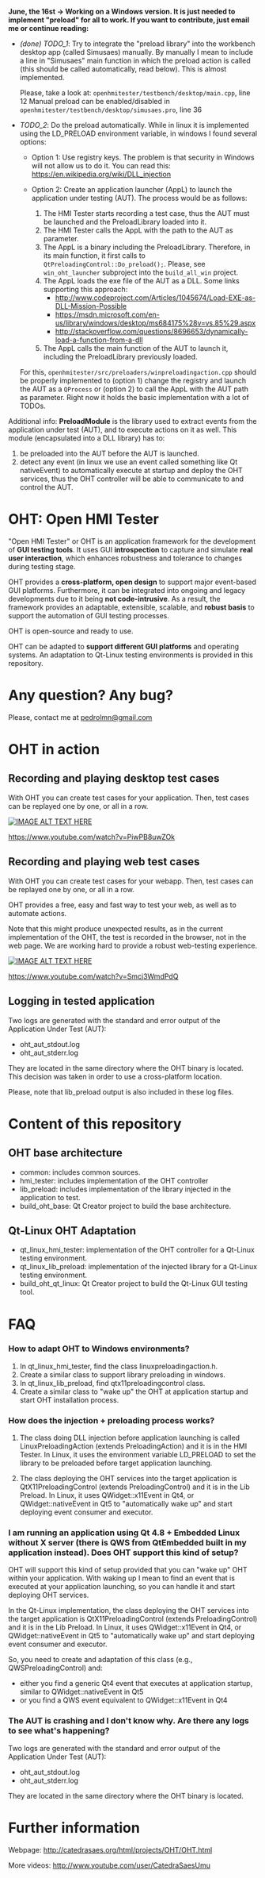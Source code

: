 
**June, the 16st -> Working on a Windows version. It is just needed to implement "preload" for all to work. If you want to contribute, just email me or continue reading:**

- *(done) TODO_1*: Try to integrate the "preload library" into the workbench desktop
app (called Simusaes) manually. By manually I mean to include a line
in "Simusaes" main function in which the preload action is called
(this should be called automatically, read below). This is almost
implemented.

  Please, take a look at: `openhmitester/testbench/desktop/main.cpp`, line 12
  Manual preload can be enabled/disabled in `openhmitester/testbench/desktop/simusaes.pro`, line 36
 

- *TODO_2*: Do the preload automatically. While in linux it is implemented using the LD_PRELOAD
environment variable, in windows I found several options:

  - Option 1: Use registry keys. The problem is that security in Windows will not allow us to do it. You can read this: https://en.wikipedia.org/wiki/DLL_injection

  - Option 2: Create an application launcher (AppL) to launch the application under testing (AUT). The process would be as follows:
     1. The HMI Tester starts recording a test case, thus the AUT must be launched and the PreloadLibrary loaded into it.
     2. The HMI Tester calls the AppL with the path to the AUT as parameter.
     3. The AppL is a binary including the PreloadLibrary. Therefore, in its main function, it first calls to `QtPreloadingControl::Do_preload();`. Please, see `win_oht_launcher` subproject into the `build_all_win` project.
     4. The AppL loads the exe file of the AUT as a DLL. Some links supporting this approach:
        - http://www.codeproject.com/Articles/1045674/Load-EXE-as-DLL-Mission-Possible
        - https://msdn.microsoft.com/en-us/library/windows/desktop/ms684175%28v=vs.85%29.aspx
        - http://stackoverflow.com/questions/8696653/dynamically-load-a-function-from-a-dll
     5. The AppL calls the main function of the AUT to launch it, including the PreloadLibrary previously loaded.

  For this, `openhmitester/src/preloaders/winpreloadingaction.cpp` should be properly implemented to (option 1) change the registry and launch the AUT as a `QProcess` or (option 2) to call the AppL with the AUT path as parameter. Right now it holds the basic implementation with a lot of TODOs.

Additional info: **PreloadModule** is the library used to extract events from the application under test (AUT), and to execute actions on it as well. This module (encapsulated into a DLL library) has to:

  1. be preloaded into the AUT before the AUT is launched.
  2. detect any event (in linux we use an event called something like Qt nativeEvent) to automatically execute at startup and deploy the OHT services, thus the OHT controller will be able to communicate to and control the AUT.


OHT: Open HMI Tester
====================

"Open HMI Tester" or OHT is an application framework for the development of **GUI testing tools**. It uses
GUI **introspection** to capture and simulate **real user interaction**, which enhances
robustness and tolerance to changes during testing stage. 

OHT provides a **cross-platform, open design** to support major event-based GUI platforms. Furthermore,
it can be integrated into ongoing and legacy developments due to it being **not code-intrusive**. 
As a result, the framework provides an adaptable, extensible, scalable,
and **robust basis** to support the automation of GUI testing processes. 

OHT is open-source and ready to use.

OHT can be adapted to **support different GUI platforms** and operating systems. An adaptation to Qt-Linux
testing environments is provided in this repository.

# Any question? Any bug?

Please, contact me at pedrolmn@gmail.com

# OHT in action

## Recording and playing desktop test cases

With OHT you can create test cases for your application. Then, test cases can be replayed one by one, or all in a row.

[![IMAGE ALT TEXT HERE](http://img.youtube.com/vi/PiwPB8uwZOk/0.jpg)](http://www.youtube.com/watch?v=PiwPB8uwZOk)

https://www.youtube.com/watch?v=PiwPB8uwZOk

## Recording and playing web test cases

With OHT you can create test cases for your webapp. Then, test cases can be replayed one by one, or all in a row.

OHT provides a free, easy and fast way to test your web, as well as to automate actions.

Note that this might produce unexpected results, as in the current implementation of the OHT, the test is recorded in the browser, not in the web page. We are working hard to provide a robust web-testing experience.

[![IMAGE ALT TEXT HERE](http://img.youtube.com/vi/Smcj3WmdPdQ/0.jpg)](http://www.youtube.com/watch?v=Smcj3WmdPdQ)

https://www.youtube.com/watch?v=Smcj3WmdPdQ

## Logging in tested application

Two logs are generated with the standard and error output of the Application Under Test (AUT): 
* oht_aut_stdout.log
* oht_aut_stderr.log

They are located in the same directory where the OHT binary is located. This decision was taken in order to use a cross-platform location.

Please, note that lib_preload output is also included in these log files.


# Content of this repository

## OHT base architecture

* common: includes common sources.
* hmi_tester: includes implementation of the OHT controller
* lib_preload: includes implementation of the library injected in the application to test.
* build_oht_base: Qt Creator project to build the base architecture.



## Qt-Linux OHT Adaptation

* qt_linux_hmi_tester: implementation of the OHT controller for a Qt-Linux testing environment.
* qt_linux_lib_preload: implementation of the injected library for a Qt-Linux testing environment.
* build_oht_qt_linux: Qt Creator project to build the Qt-Linux GUI testing tool.

# FAQ

### How to adapt OHT to Windows environments?

1. In qt_linux_hmi_tester, find the class linuxpreloadingaction.h. 
2. Create a similar class to support library preloading in windows.
3. In qt_linux_lib_preload, find qtx11preloadingcontrol class.
4. Create a similar class to "wake up" the OHT at application startup and start OHT installation process.

### How does the injection + preloading process works?

1. The class doing DLL injection before application launching is called LinuxPreloadingAction (extends PreloadingAction) and it is in the HMI Tester. In Linux, it uses the environment variable LD_PRELOAD to set the library to be preloaded before target application launching.

2. The class deploying the OHT services into the target application is QtX11PreloadingControl (extends PreloadingControl) and it is in the Lib Preload. In Linux, it uses QWidget::x11Event in Qt4, or QWidget::nativeEvent in Qt5 to "automatically wake up" and start deploying event consumer and executor.

### I am running an application using Qt 4.8 + Embedded Linux without X server (there is QWS from QtEmbedded built in my application instead). Does OHT support this kind of setup?

OHT will support this kind of setup provided that you can "wake up" OHT within your application. With waking up I mean to find an event that is executed at your application launching, so you can handle it and start deploying OHT services.

In the Qt-Linux implementation, the class deploying the OHT services into the target application is QtX11PreloadingControl (extends PreloadingControl) and it is in the Lib Preload. In Linux, it uses QWidget::x11Event in Qt4, or QWidget::nativeEvent in Qt5 to "automatically wake up" and start deploying event consumer and executor.

So, you need to create and adaptation of this class (e.g., QWSPreloadingControl) and:
* either you find a generic Qt4 event that executes at application startup, similar to QWidget::nativeEvent in Qt5
* or you find a QWS event equivalent to QWidget::x11Event in Qt4

### The AUT is crashing and I don't know why. Are there any logs to see what's happening?

Two logs are generated with the standard and error output of the Application Under Test (AUT): 
* oht_aut_stdout.log
* oht_aut_stderr.log

They are located in the same directory where the OHT binary is located. 

# Further information

Webpage: http://catedrasaes.org/html/projects/OHT/OHT.html

More videos: http://www.youtube.com/user/CatedraSaesUmu




